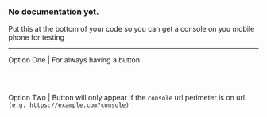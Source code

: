 ### No documentation yet.

Put this at the bottom of your code so you can get a console on you mobile phone for testing

***

Option One | For always having a button.

```
```

<br>

Option Two | Button will only appear if the `console` url perimeter is on url. `(e.g. https://example.com?console)`

```
```
